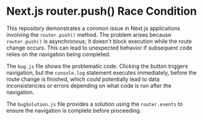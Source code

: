 # Next.js router.push() Race Condition

This repository demonstrates a common issue in Next.js applications involving the `router.push()` method.  The problem arises because `router.push()` is asynchronous; it doesn't block execution while the route change occurs.  This can lead to unexpected behavior if subsequent code relies on the navigation being completed.

The `bug.js` file shows the problematic code.  Clicking the button triggers navigation, but the `console.log` statement executes immediately, before the route change is finished, which could potentially lead to data inconsistencies or errors depending on what code is run after the navigation.

The `bugSolution.js` file provides a solution using the `router.events` to ensure the navigation is complete before proceeding.